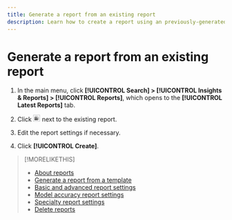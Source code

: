 ```yaml
---
title: Generate a report from an existing report
description: Learn how to create a report using an previously-generated report.
---
```

# Generate a report from an existing report

1. In the main menu, click **[!UICONTROL Search] > [!UICONTROL Insights & Reports] > [!UICONTROL Reports]**, which opens to the **[!UICONTROL Latest Reports]** tab.

1. Click ![Create Similar button](/help/search-social-commerce/assets/create-similar.png "Create Similar button") next to the existing report.

1. Edit the report settings if necessary.

1. Click **[!UICONTROL Create]**.

>[!MORELIKETHIS]
>
>* [About reports](/help/search-social-commerce/reports/report-about.md)
>* [Generate a report from a template](/help/search-social-commerce/reports/management/report-generate-from-template.md)
>* [Basic and advanced report settings](/help/search-social-commerce/reports/management/basic-advanced/basic-advanced-report-settings.md)
>* [Model accuracy report settings](/help/search-social-commerce/reports/management/model-accuracy/model-accuracy-report-settings.md)
>* [Specialty report settings](/help/search-social-commerce/reports/management/specialty/specialty-report-settings.md)
>* [Delete reports](/help/search-social-commerce/reports/management/report-delete.md)
